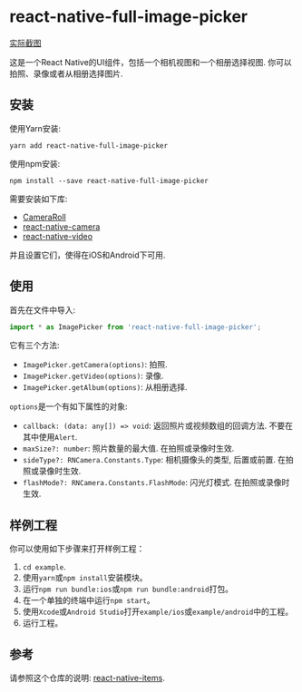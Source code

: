 # react-native-full-image-picker

[实际截图](resource/ScreenShot.md)

这是一个React Native的UI组件，包括一个相机视图和一个相册选择视图. 你可以拍照、录像或者从相册选择图片.

## 安装

使用Yarn安装:

```shell
yarn add react-native-full-image-picker
```

使用npm安装:

```shell
npm install --save react-native-full-image-picker
```

需要安装如下库:

* [CameraRoll](https://reactnative.cn/docs/cameraroll/)
* [react-native-camera](https://github.com/react-native-community/react-native-camera)
* [react-native-video](https://github.com/react-native-community/react-native-video)

并且设置它们，使得在iOS和Android下可用.

## 使用

首先在文件中导入:

```jsx
import * as ImagePicker from 'react-native-full-image-picker';
```

它有三个方法:

* `ImagePicker.getCamera(options)`: 拍照.
* `ImagePicker.getVideo(options)`: 录像.
* `ImagePicker.getAlbum(options)`: 从相册选择.

`options`是一个有如下属性的对象:

* `callback: (data: any[]) => void`: 返回照片或视频数组的回调方法. 不要在其中使用`Alert`.
* `maxSize?: number`: 照片数量的最大值. 在拍照或录像时生效.
* `sideType?: RNCamera.Constants.Type`: 相机摄像头的类型, 后置或前置. 在拍照或录像时生效.
* `flashMode?: RNCamera.Constants.FlashMode`: 闪光灯模式. 在拍照或录像时生效.

## 样例工程

你可以使用如下步骤来打开样例工程：

1. `cd example`.
2. 使用`yarn`或`npm install`安装模块。
3. 运行`npm run bundle:ios`或`npm run bundle:android`打包。
4. 在一个单独的终端中运行`npm start`。
5. 使用`Xcode`或`Android Studio`打开`example/ios`或`example/android`中的工程。
6. 运行工程。

## 参考

请参照这个仓库的说明: [react-native-items](https://github.com/gaoxiaosong/react-native-items/blob/master/README-zh_CN.md).